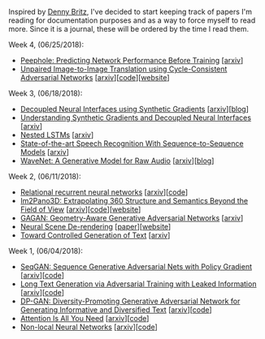 Inspired by [Denny Britz](https://github.com/dennybritz/deeplearning-papernotes), I've decided to start keeping track of papers I'm reading for documentation purposes and as a way to force myself to read more. Since it is a journal, these will be ordered by the time I read them.

Week 4, (06/25/2018):
- [Peephole: Predicting Network Performance Before Training](peephole.md) \[[arxiv](https://arxiv.org/abs/1712.03351)\]
- [Unpaired Image-to-Image Translation using Cycle-Consistent Adversarial Networks](CycleGAN.md) \[[arxiv](https://arxiv.org/abs/1703.10593)\]\[[code](https://github.com/junyanz/CycleGAN)\]\[[website](https://junyanz.github.io/CycleGAN/)\]

Week 3, (06/18/2018):
- [Decoupled Neural Interfaces using Synthetic Gradients](synthetic-gradients.md) \[[arxiv](https://arxiv.org/abs/1608.05343)\]\[[blog](https://deepmind.com/blog/decoupled-neural-networks-using-synthetic-gradients/)\]
- [Understanding Synthetic Gradients and Decoupled Neural Interfaces](understanding-synthetic-gradients.md) \[[arxiv](https://arxiv.org/abs/1703.00522)\]
- [Nested LSTMs](nested-LSTMs.md) \[[arxiv](https://arxiv.org/abs/1801.10308)\]
- [State-of-the-art Speech Recognition With Sequence-to-Sequence Models](LAS-v2.md) \[[arxiv](https://arxiv.org/abs/1712.01769)\]
- [WaveNet: A Generative Model for Raw Audio](wavenet.md) \[[arxiv](https://arxiv.org/abs/1609.03499)\]\[[blog](https://deepmind.com/blog/wavenet-generative-model-raw-audio/)\]

Week 2, (06/11/2018):
- [Relational recurrent neural networks](relational-rnn.md) \[[arxiv](https://arxiv.org/abs/1806.01822)\]\[[code](https://github.com/deepmind/sonnet/blob/master/sonnet/python/modules/relational_memory.py)\]
- [Im2Pano3D: Extrapolating 360 Structure and Semantics Beyond the Field of View](im2pano3d.md) \[[arxiv](https://arxiv.org/abs/1712.04569)\]\[[code](https://github.com/shurans/im2pano3d)\]\[[website](http://im2pano3d.cs.princeton.edu/)\]
- [GAGAN: Geometry-Aware Generative Adversarial Networks](gagan.md) \[[arxiv](https://arxiv.org/abs/1712.00684)\]
- [Neural Scene De-rendering](scene-derendering.md) \[[paper](http://nsd.csail.mit.edu/papers/nsd_cvpr.pdf)\]\[[website](http://nsd.csail.mit.edu/)\]
- [Toward Controlled Generation of Text](SequenceGeneration/controlled-text-generation.md) \[[arxiv](https://arxiv.org/abs/1703.00955)\]

Week 1, (06/04/2018):
- [SeqGAN: Sequence Generative Adversarial Nets with Policy Gradient](SequenceGeneration/SeqGAN.md) \[[arxiv](https://arxiv.org/abs/1609.05473)\]\[[code](https://github.com/LantaoYu/SeqGAN)\]
- [Long Text Generation via Adversarial Training with Leaked Information](SequenceGeneration/LeakGAN.md) \[[arxiv](https://arxiv.org/abs/1709.08624)\]\[[code](https://github.com/CR-Gjx/LeakGAN)\]
- [DP-GAN: Diversity-Promoting Generative Adversarial Network for Generating Informative and Diversified Text](SequenceGeneration/DP-GAN.md) \[[arxiv](https://arxiv.org/abs/1802.01345)\]\[[code](https://github.com/lancopku/DPGAN)\]
- [Attention Is All You Need](transformer.md) \[[arxiv](https://arxiv.org/abs/1706.03762)\]\[[code](https://github.com/tensorflow/tensor2tensor/blob/master/tensor2tensor/models/transformer.py)\]
- [Non-local Neural Networks](nonlocal-net.md) \[[arxiv](https://arxiv.org/abs/1711.07971)\]\[[code](https://github.com/facebookresearch/video-nonlocal-net)\]
